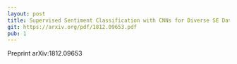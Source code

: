 ```yaml
---
layout: post
title: Supervised Sentiment Classification with CNNs for Diverse SE Datasets
git: https://arxiv.org/pdf/1812.09653.pdf
pub: 1
---
```


Preprint arXiv:1812.09653